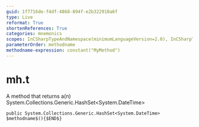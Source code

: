 ```yaml
---
guid: 1f7716de-f4df-4868-894f-e2b322910a6f
type: Live
reformat: True
shortenReferences: True
categories: mnemonics
scopes: InCSharpTypeAndNamespace(minimumLanguageVersion=2.0), InCSharpTypeMember(minimumLanguageVersion=2.0)
parameterOrder: methodname
methodname-expression: constant("MyMethod")
---
```


# mh.t

A method that returns a(n) System.Collections.Generic.HashSet<System.DateTime>

```
public System.Collections.Generic.HashSet<System.DateTime> $methodname$(){$END$}
```

